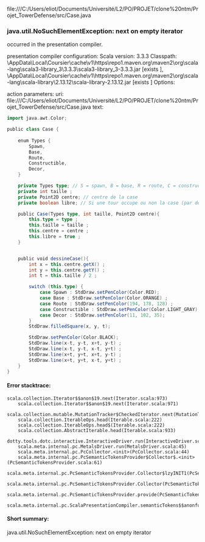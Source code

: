 file:///C:/Users/eliot/Documents/Université/L2/PO/PROJET/clone%20ntm/Projet_TowerDefense/src/Case.java
### java.util.NoSuchElementException: next on empty iterator

occurred in the presentation compiler.

presentation compiler configuration:
Scala version: 3.3.3
Classpath:
<HOME>\AppData\Local\Coursier\cache\v1\https\repo1.maven.org\maven2\org\scala-lang\scala3-library_3\3.3.3\scala3-library_3-3.3.3.jar [exists ], <HOME>\AppData\Local\Coursier\cache\v1\https\repo1.maven.org\maven2\org\scala-lang\scala-library\2.13.12\scala-library-2.13.12.jar [exists ]
Options:



action parameters:
uri: file:///C:/Users/eliot/Documents/Université/L2/PO/PROJET/clone%20ntm/Projet_TowerDefense/src/Case.java
text:
```scala
import java.awt.Color;

public class Case {
   
    enum Types {
        Spawn,
        Base,
        Route,
        Constructible, 
        Decor, 
    }

    private Types type; // S = spawn, B = base, R = route, C = constructible, X = decor
    private int taille ;
    private Point2D centre; // centre de la case 
    private boolean libre; // Si une tour occupe ou non la case (par défaut libre)

    public Case(Types type, int taille, Point2D centre){
        this.type = type ;
        this.taille = taille ; 
        this.centre = centre ;
        this.libre = true ; 
    }


    public void dessineCase(){
        int x = this.centre.getX() ; 
        int y = this.centre.getY() ; 
        int t = this.taille / 2 ; 

        switch (this.type) {
            case Spawn : StdDraw.setPenColor(Color.RED);
            case Base : StdDraw.setPenColor(Color.ORANGE) ; 
            case Route : StdDraw.setPenColor(194, 178, 128) ; 
            case Constructible : StdDraw.setPenColor(Color.LIGHT_GRAY);
            case Decor : StdDraw.setPenColor(11, 102, 35);
        }
        StdDraw.filledSquare(x, y, t);

        StdDraw.setPenColor(Color.BLACK);
        StdDraw.line(x-t, y-t, x+t, y-t) ; 
        StdDraw.line(x-t, y-t, x-t, y+t) ;
        StdDraw.line(x+t, y+t, x+t, y-t) ; 
        StdDraw.line(x+t, y+t, x-t, y+t) ;
    }
}

```



#### Error stacktrace:

```
scala.collection.Iterator$$anon$19.next(Iterator.scala:973)
	scala.collection.Iterator$$anon$19.next(Iterator.scala:971)
	scala.collection.mutable.MutationTracker$CheckedIterator.next(MutationTracker.scala:76)
	scala.collection.IterableOps.head(Iterable.scala:222)
	scala.collection.IterableOps.head$(Iterable.scala:222)
	scala.collection.AbstractIterable.head(Iterable.scala:933)
	dotty.tools.dotc.interactive.InteractiveDriver.run(InteractiveDriver.scala:168)
	scala.meta.internal.pc.MetalsDriver.run(MetalsDriver.scala:45)
	scala.meta.internal.pc.PcCollector.<init>(PcCollector.scala:44)
	scala.meta.internal.pc.PcSemanticTokensProvider$Collector$.<init>(PcSemanticTokensProvider.scala:61)
	scala.meta.internal.pc.PcSemanticTokensProvider.Collector$lzyINIT1(PcSemanticTokensProvider.scala:61)
	scala.meta.internal.pc.PcSemanticTokensProvider.Collector(PcSemanticTokensProvider.scala:61)
	scala.meta.internal.pc.PcSemanticTokensProvider.provide(PcSemanticTokensProvider.scala:90)
	scala.meta.internal.pc.ScalaPresentationCompiler.semanticTokens$$anonfun$1(ScalaPresentationCompiler.scala:110)
```
#### Short summary: 

java.util.NoSuchElementException: next on empty iterator